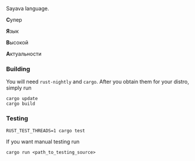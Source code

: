 Sayava language.

**С**упер

**Я**зык

**В**ысокой

**А**ктуальности

### Building
You will need `rust-nightly` and `cargo`.
After you obtain them for your distro, simply run
```
cargo update
cargo build
```

### Testing

```
RUST_TEST_THREADS=1 cargo test
```

If you want manual testing run
```
cargo run <path_to_testing_source>
```
